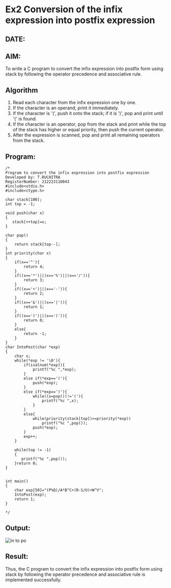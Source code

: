 # Ex2 Conversion of the infix expression into postfix expression
## DATE:
## AIM:
To write a C program to convert the infix expression into postfix form using stack by following the operator precedence and associative rule.

## Algorithm
1. Read each character from the infix expression one by one.
2. If the character is an operand, print it immediately.
3. If the character is '(', push it onto the stack; if it is ')', pop and print until '(' is found.
4. If the character is an operator, pop from the stack and print while the top of the stack has higher or equal priority, 
   then push the current operator.
5. After the expression is scanned, pop and print all remaining operators from the stack.
## Program:
```
/*
Program to convert the infix expression into postfix expression
Developed by: T.RUCHITRA
RegisterNumber: 212223110043
#include<stdio.h>
#include<ctype.h>

char stack[100];
int top = -1;

void push(char x)
{
   stack[++top]=x;
}

char pop()
{
    return stack[top--];
}
int priority(char x)
{
    if(x=='^'){
        return 4;
    }
    if((x=='*')||(x=='%')||(x=='/')){
        return 3;
    }
    if((x=='+')||(x=='-')){
        return 2;
    }
    if((x=='&')||(x=='|')){
        return 1;
    }
    if((x=='(')||(x==')')){
        return 0;
    }
    else{
        return -1;
    }
}
char IntoPost(char *exp)
{
    char x;
    while(*exp != '\0'){
        if(isalnum(*exp)){
            printf("%c ",*exp);
        }
        else if(*exp=='('){
            push(*exp);
        }
        else if(*exp==')'){
            while((x=pop())!='('){
                printf("%c ",x);
            }
        }
        else{
            while(priority(stack[top])>=priority(*exp))
                printf("%c ",pop());
            push(*exp);
        }
        exp++;
    }
    
    while(top != -1)
    {
       printf("%c ",pop());
    }return 0;
}


int main()
{
    char exp[50]="(P%Q)/A*B^C+(R-S/U)+W^V";
    IntoPost(exp);
    return 1;
}

*/
```

## Output:
![in to po](https://github.com/user-attachments/assets/bc440992-057f-432c-9449-92527c7700b3)

## Result:
Thus, the C program to convert the infix expression into postfix form using stack by following the operator precedence and associative rule is implemented successfully.
